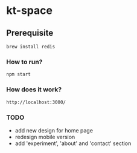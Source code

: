 # kt-space

## Prerequisite
    brew install redis

### How to run?
    npm start
    
### How does it work?
    http://localhost:3000/

### TODO
- add new design for home page
- redesign mobile version
- add 'experiment', 'about' and 'contact' section
